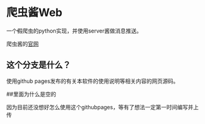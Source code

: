# 爬虫酱Web

一个~~假~~爬虫的python实现，并使用server酱做消息推送。

爬虫酱的[官网](https://matt-wzy.github.io/spiderjiang/)

## 这个分支是什么？

使用github pages发布的有关本软件的使用说明等相关内容的网页源码。

##里面为什么是空的

因为目前还没想好怎么使用这个githubpages，等有了想法一定第一时间编写并上传
